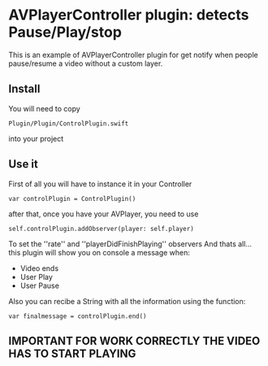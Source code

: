 # AVPlayerController plugin: detects Pause/Play/stop

This is an example of AVPlayerController plugin for get notify when people pause/resume a video without a custom layer.

## Install
You will need to copy
```
Plugin/Plugin/ControlPlugin.swift
```
into your project

## Use it

First of all you will have to instance it in your Controller
```
var controlPlugin = ControlPlugin()
```
after that, once you have your AVPlayer, you need to use
```
self.controlPlugin.addObserver(player: self.player)
```
To set the ''rate'' and ''playerDidFinishPlaying'' observers
And thats all... this plugin will show you on console a message when:
- Video ends
- User Play
- User Pause

Also you can recibe a String with all the information using the function:
```
var finalmessage = controlPlugin.end()
```

## IMPORTANT FOR WORK CORRECTLY THE VIDEO HAS TO START PLAYING
